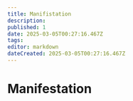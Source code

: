 ```yaml
---
title: Manifistation
description: 
published: 1
date: 2025-03-05T00:27:16.467Z
tags: 
editor: markdown
dateCreated: 2025-03-05T00:27:16.467Z
---
```


# Manifestation